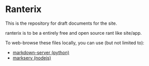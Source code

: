 
# Ranterix

This is the repository for draft documents for the site.

ranterix is to be a entirely free and open source rant like site/app.

To web-browse these files locally, you can use (but not limited to):

  * [markdown-server (python)](https://pypi.org/project/markdown-server/)
  * [markserv (nodejs)](https://www.npmjs.com/package/markserv)
